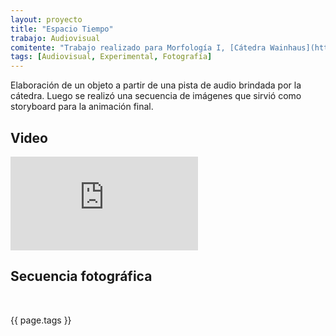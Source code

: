 ```yaml
---
layout: proyecto
title: "Espacio Tiempo"
trabajo: Audiovisual
comitente: "Trabajo realizado para Morfología I, [Cátedra Wainhaus](http://www.morfologiawainhaus.com), FADU--UBA."
tags: [Audiovisual, Experimental, Fotografía]
---
```


Elaboración de un objeto a partir de una pista de audio brindada por la cátedra. Luego se realizó una secuencia de imágenes que sirvió como storyboard para la animación final.

## Video
<div class="embed-container"><iframe src="https://player.vimeo.com/video/31470550?title=0&byline=0&portrait=0" frameborder="0" webkitAllowFullScreen mozallowfullscreen allowFullScreen></iframe></div>

## Secuencia fotográfica
<div class="fotorama">
     <img src="{{ site.baseurl }}/img/2011_espacio-tiempo-01.jpg" alt="" />
     <img src="{{ site.baseurl }}/img/2011_espacio-tiempo-02.jpg" alt="" />
     <img src="{{ site.baseurl }}/img/2011_espacio-tiempo-03.jpg" alt="" />
     <img src="{{ site.baseurl }}/img/2011_espacio-tiempo-04.jpg" alt="" />
     <img src="{{ site.baseurl }}/img/2011_espacio-tiempo-05.jpg" alt="" />
     <img src="{{ site.baseurl }}/img/2011_espacio-tiempo-06.jpg" alt="" />
     <img src="{{ site.baseurl }}/img/2011_espacio-tiempo-07.jpg" alt="" />
     <img src="{{ site.baseurl }}/img/2011_espacio-tiempo-08.jpg" alt="" />
     <img src="{{ site.baseurl }}/img/2011_espacio-tiempo-09.jpg" alt="" />
     <img src="{{ site.baseurl }}/img/2011_espacio-tiempo-10.jpg" alt="" />
     <img src="{{ site.baseurl }}/img/2011_espacio-tiempo-11.jpg" alt="" />
     <img src="{{ site.baseurl }}/img/2011_espacio-tiempo-12.jpg" alt="" />
     <img src="{{ site.baseurl }}/img/2011_espacio-tiempo-13.jpg" alt="" />
     <img src="{{ site.baseurl }}/img/2011_espacio-tiempo-14.jpg" alt="" />
     <img src="{{ site.baseurl }}/img/2011_espacio-tiempo-15.jpg" alt="" />
     <img src="{{ site.baseurl }}/img/2011_espacio-tiempo-16.jpg" alt="" />
     <img src="{{ site.baseurl }}/img/2011_espacio-tiempo-17.jpg" alt="" />
     <img src="{{ site.baseurl }}/img/2011_espacio-tiempo-18.jpg" alt="" />
</div>

{{ page.tags }}
